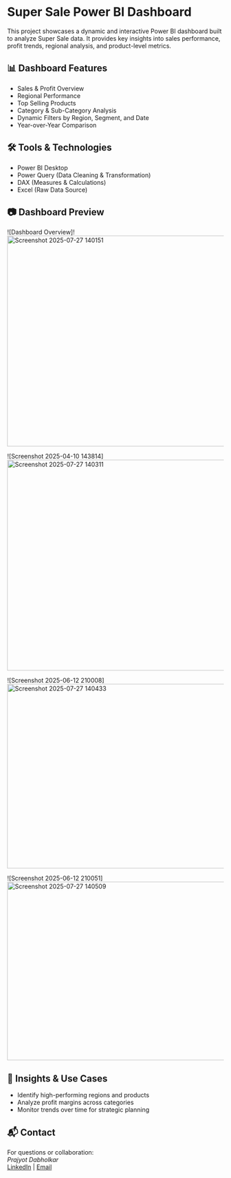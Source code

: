 # Super Sale Power BI Dashboard

This project showcases a dynamic and interactive Power BI dashboard built to analyze Super Sale data. It provides key insights into sales performance, profit trends, regional analysis, and product-level metrics.

## 📊 Dashboard Features

- Sales & Profit Overview
- Regional Performance
- Top Selling Products
- Category & Sub-Category Analysis
- Dynamic Filters by Region, Segment, and Date
- Year-over-Year Comparison

## 🛠 Tools & Technologies

- Power BI Desktop
- Power Query (Data Cleaning & Transformation)
- DAX (Measures & Calculations)
- Excel (Raw Data Source)

## 📷 Dashboard Preview

![Dashboard Overview]!<img width="1067" height="489" alt="Screenshot 2025-07-27 140151" src="https://github.com/user-attachments/assets/25e2578f-b735-4cc4-9b65-76892a1a3627" />


![Screenshot 2025-04-10 143814]<img width="893" height="489" alt="Screenshot 2025-07-27 140311" src="https://github.com/user-attachments/assets/cbbed12e-5d27-4934-816d-6ce16c8523b9" />

![Screenshot 2025-06-12 210008]<img width="754" height="428" alt="Screenshot 2025-07-27 140433" src="https://github.com/user-attachments/assets/eff515c0-ab3e-4248-9f25-c9e9bcf8e520" />


![Screenshot 2025-06-12 210051]<img width="756" height="414" alt="Screenshot 2025-07-27 140509" src="https://github.com/user-attachments/assets/0823595d-fa88-413b-a2ee-d3b652eb971d" />




## 📌 Insights & Use Cases

- Identify high-performing regions and products
- Analyze profit margins across categories
- Monitor trends over time for strategic planning

## 📬 Contact

For questions or collaboration:  
*Prajyot Dabholkar*  
[LinkedIn](https://www.linkedin.com/in/prajyot-dabholkar-43b38335b/) | [Email](prajoytdab@gmail.com)
